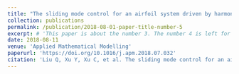 ```yaml
---
title: "The sliding mode control for an airfoil system driven by harmonic and colored Gaussian noise excitations"
collection: publications
permalink: /publication/2018-08-01-paper-title-number-5
excerpt: # 'This paper is about the number 3. The number 4 is left for future work.'
date: 2018-08-11
venue: 'Applied Mathematical Modelling'
paperurl: 'https://doi.org/10.1016/j.apm.2018.07.032'
citation: 'Liu Q, Xu Y, Xu C, et al. The sliding mode control for an airfoil system driven by harmonic and colored Gaussian noise excitations[J]. Applied Mathematical Modelling, 2018, 64: 249-264.'
---
```

